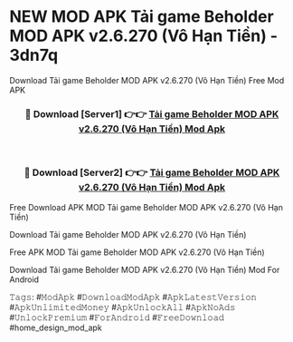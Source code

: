 # NEW MOD APK Tải game Beholder MOD APK v2.6.270 (Vô Hạn Tiền) - 3dn7q
Download Tải game Beholder MOD APK v2.6.270 (Vô Hạn Tiền) Free Mod APK

<div align="center">
<h3>🔴 Download [Server1] 👉👉 <a href="https://apk-comot.site?title=Tải_game_Beholder_MOD_APK_v2.6.270_(Vô_Hạn_Tiền)">Tải game Beholder MOD APK v2.6.270 (Vô Hạn Tiền) Mod Apk</a></h3><br>

<h3>🔴 Download [Server2] 👉👉 <a href="https://apk-comot.site?title=Tải_game_Beholder_MOD_APK_v2.6.270_(Vô_Hạn_Tiền)">Tải game Beholder MOD APK v2.6.270 (Vô Hạn Tiền) Mod Apk</a></h3>
</div>


Free Download APK MOD Tải game Beholder MOD APK v2.6.270 (Vô Hạn Tiền)

Download Tải game Beholder MOD APK v2.6.270 (Vô Hạn Tiền) 

Free APK MOD Tải game Beholder MOD APK v2.6.270 (Vô Hạn Tiền) 

Download Tải game Beholder MOD APK v2.6.270 (Vô Hạn Tiền) Mod For Android

𝚃𝚊𝚐𝚜: #𝙼𝚘𝚍𝙰𝚙𝚔 #𝙳𝚘𝚠𝚗𝚕𝚘𝚊𝚍𝙼𝚘𝚍𝙰𝚙𝚔 #𝙰𝚙𝚔𝙻𝚊𝚝𝚎𝚜𝚝𝚅𝚎𝚛𝚜𝚒𝚘𝚗 #𝙰𝚙𝚔𝚄𝚗𝚕𝚒𝚖𝚒𝚝𝚎𝚍𝙼𝚘𝚗𝚎𝚢 #𝙰𝚙𝚔𝚄𝚗𝚕𝚘𝚌𝚔𝙰𝚕𝚕 #𝙰𝚙𝚔𝙽𝚘𝙰𝚍𝚜 #𝚄𝚗𝚕𝚘𝚌𝚔𝙿𝚛𝚎𝚖𝚒𝚞𝚖 #𝙵𝚘𝚛𝙰𝚗𝚍𝚛𝚘𝚒𝚍 #𝙵𝚛𝚎𝚎𝙳𝚘𝚠𝚗𝚕𝚘𝚊𝚍 #home_design_mod_apk